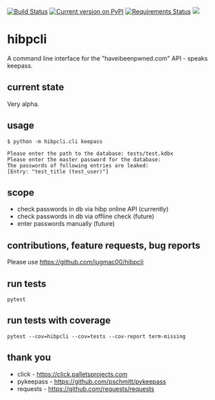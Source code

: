 [![Build Status](https://travis-ci.org/jugmac00/hibpcli.svg?branch=master)](https://travis-ci.org/jugmac00/hibpcli)
[![Current version on PyPI](https://img.shields.io/pypi/v/hibpcli.svg)](https://pypi.org/project/hibpcli/)
[![Requirements Status](https://requires.io/github/jugmac00/hibpcli/requirements.svg?branch=master)](https://requires.io/github/jugmac00/hibpcli/requirements/?branch=master)
![](https://img.shields.io/pypi/l/hibpcli.svg)

# hibpcli

A command line interface for the "haveibeenpwned.com" API - speaks keepass.

## current state

Very alpha.

## usage

```
$ python -m hibpcli.cli keepass

Please enter the path to the database: tests/test.kdbx
Please enter the master password for the database:
The passwords of following entries are leaked:
[Entry: "test_title (test_user)"]
```

## scope

- check passwords in db via hibp online API (currently)
- check passwords in db via offline check (future)
- enter passwords manually (future)

## contributions, feature requests, bug reports

Please use https://github.com/jugmac00/hibpcli

## run tests

```
pytest
```

## run tests with coverage

```
pytest --cov=hibpcli --cov=tests --cov-report term-missing
```

## thank you
- click - https://click.palletsprojects.com
- pykeepass - https://github.com/pschmitt/pykeepass
- requests - https://github.com/requests/requests

